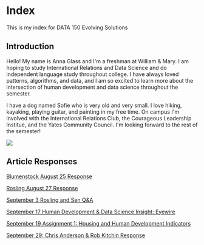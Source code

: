 # Index

This is my index for DATA 150 Evolving Solutions

## Introduction

Hello! My name is Anna Glass and I'm a freshman at William & Mary. I am hoping to study International Relations and Data Science and do independent language study throughout college. I have always loved patterns, algorithms, and data, and I am so excited to learn more about the intersection of human development and data science throughout the semester. 

I have a dog named Sofie who is very old and very small. I love hiking, kayaking, playing guitar, and painting in my free time. On campus I'm involved with the International Relations Club, the Courageous Leadership Institue, and the Yates Community Council. I'm looking forward to the rest of the semester! 

![](Wren.jpg)

## Article Responses
[Blumenstock August 25 Response](blumenstock.md)

[Rosling August 27 Response](rosling.md)

[September 3 Rosling and Sen Q&A](roslingqa.md)

[September 17 Human Development & Data Science Insight: Eyewire](eyewire.md)

[September 19 Assignment 1: Housing and Human Development Indicators](assignmentone.pdf)

[September 29: Chris Anderson & Rob Kitchin Response](kitchinanderson.md)
